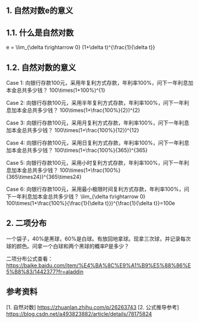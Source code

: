 ## 1. 自然对数e的意义

## 1.1. 什么是自然对数

e = \lim_{\delta t\rightarrow 0} (1+\delta t)^{\frac{1}{\delta t}}


## 1.2. 自然对数的意义

Case 1: 向银行存款100元，采用年复利方式存款，年利率100\%，问下一年利息加本金总共多少钱？
100\times(1+100\%)^{1}

Case 2: 向银行存款100元，采用半年复利方式存款，年利率100\%，问下一年利息加本金总共多少钱？
100\times(1+\frac{100\%}{2})^{2}

Case 3: 向银行存款100元，采用月复利方式存款，年利率100\%，问下一年利息加本金总共多少钱？
100\times(1+\frac{100\%}{12})^{12}

Case 4: 向银行存款100元，采用日复利方式存款，年利率100\%，问下一年利息加本金总共多少钱？
100\times(1+\frac{100\%}{365})^{365}

Case 5: 向银行存款100元，采用小时复利方式存款，年利率100\%，问下一年利息加本金总共多少钱？
100\times(1+\frac{100\%}{365\times24})^{365\times24}

Case 6: 向银行存款100元，采用最小极限时间复利方式存款，年利率100\%，问下一年利息加本金总共多少钱？
\lim_{\delta t\rightarrow 0} 100\times(1+\frac{100\%}{\frac{1}{\delta t}})^{\frac{1}{\delta t}}=100e




## 2. 二项分布

一个袋子，40%是黑球，60%是白球。有放回地拿球。现拿三次球，并记录每次球的颜色。问拿一个白球和两个黑球的概率P是多少？


二项分布公式查看：https://baike.baidu.com/item/%E4%BA%8C%E9%A1%B9%E5%88%86%E5%B8%83/1442377?fr=aladdin






## 参考资料
[1. 自然对数] https://zhuanlan.zhihu.com/p/26263743
[2. 公式推导参考] https://blog.csdn.net/a493823882/article/details/78175824